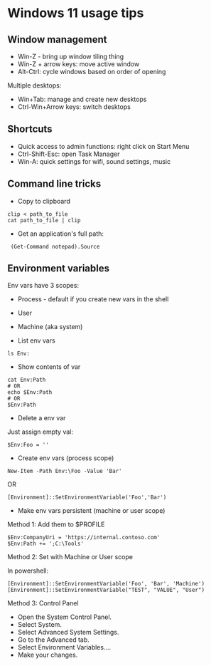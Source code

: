 # Windows 11 usage tips



## Window management

* Win-Z - bring up window tiling thing
* Win-Z + arrow keys: move active window
* Alt-Ctrl: cycle windows based on order of opening

Multiple desktops:

* Win+Tab: manage and create new desktops
* Ctrl-Win+Arrow keys: switch desktops

## Shortcuts


* Quick access to admin functions: right click on Start Menu
* Ctrl-Shift-Esc: open Task Manager
*  Win-A: quick settings for wifi, sound settings, music



## Command line tricks

* Copy to clipboard

```
clip < path_to_file
cat path_to_file | clip
```

* Get an application's full path:

```
 (Get-Command notepad).Source
 ```
 
 
 
 ## Environment variables
 
 Env vars have 3 scopes:
 * Process - default if you create new vars in the shell
 * User
 * Machine (aka system)
 
 * List env vars
 
 ```
 ls Env:
 ```
 
 * Show contents of var
 
 ```
 cat Env:Path
 # OR
 echo $Env:Path
 # OR
 $Env:Path
 ```
 
* Delete a env var

Just assign empty val:

```
$Env:Foo = ''
```

* Create env vars (process scope)

```
New-Item -Path Env:\Foo -Value 'Bar'
```
OR

```
[Environment]::SetEnvironmentVariable('Foo','Bar')
```

 
 * Make env vars persistent (machine or user scope)
 
Method 1: Add them to $PROFILE
 
 ```
$Env:CompanyUri = 'https://internal.contoso.com'
$Env:Path += ';C:\Tools'
```

Method 2: Set with Machine or User scope

In powershell:
```
[Environment]::SetEnvironmentVariable('Foo', 'Bar', 'Machine')
[Environment]::SetEnvironmentVariable("TEST", "VALUE", "User")

```

Method 3: Control Panel

* Open the System Control Panel.
* Select System.
* Select Advanced System Settings.
* Go to the Advanced tab.
* Select Environment Variables....
* Make your changes.